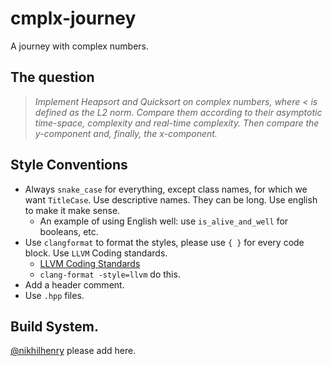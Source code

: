 # cmplx-journey

A journey with complex numbers.

## The question

> *Implement Heapsort and Quicksort on complex numbers, where < is defined as the L2 norm. Compare them according to
their asymptotic time-space, complexity and real-time complexity. Then compare the y-component and, finally, the
x-component.*

## Style Conventions

- Always `snake_case` for everything, except class names, for which we want `TitleCase`. Use descriptive names. They can
  be long. Use english to make it make sense.
    - An example of using English well: use `is_alive_and_well` for booleans, etc.
- Use `clangformat` to format the styles, please use `{ }` for every code block. Use `LLVM` Coding standards.
    - [LLVM Coding Standards](https://llvm.org/docs/CodingStandards.html)
    - `clang-format -style=llvm` do this.
- Add a header comment.
- Use `.hpp` files.

## Build System.

[@nikhilhenry](https://github.com/nikhilhenry) please add here.
